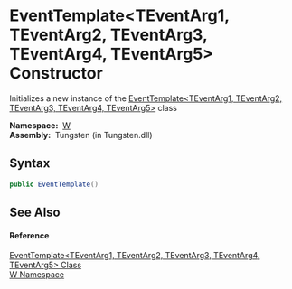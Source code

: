 EventTemplate&lt;TEventArg1, TEventArg2, TEventArg3, TEventArg4, TEventArg5> Constructor
========================================================================================
   Initializes a new instance of the [EventTemplate&lt;TEventArg1, TEventArg2, TEventArg3, TEventArg4, TEventArg5>][1] class

  **Namespace:**  [W][2]  
  **Assembly:**  Tungsten (in Tungsten.dll)

Syntax
------

```csharp
public EventTemplate()
```


See Also
--------

#### Reference
[EventTemplate&lt;TEventArg1, TEventArg2, TEventArg3, TEventArg4, TEventArg5> Class][1]  
[W Namespace][2]  

[1]: README.md
[2]: ../README.md